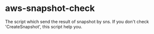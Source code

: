 # aws-snapshot-check

The script which send the result of snapshot by sns. If you don't check 'CreateSnapshot', this script help you.